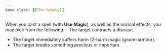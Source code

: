 ```yaml
---
base class: [[The Spooky]]
---
```

When you cast a spell (with **Use Magic**), as well as the normal effects, you may pick from the following:   - The target contracts a disease.
  - The target immediately suffers harm (2-harm magic ignore-armour).
  - The target breaks something precious or important.

